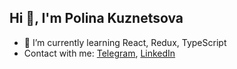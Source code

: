 ## Hi 👋, I'm Polina Kuznetsova

- 🌱 I’m currently learning React, Redux, TypeScript
- Contact with me: [Telegram](https://t.me/p_kuznetsova), [LinkedIn](https://www.linkedin.com/in/polina-kuznetsova-5ab6a91b2/)

<!-- ![GitHub stats](https://github-readme-stats.vercel.app/api?username=polly2000&show_icons=true&theme=merko&count_private=true&hide=contribs,prs) -->

<!--
**Polly2000/Polly2000** is a ✨ _special_ ✨ repository because its `README.md` (this file) appears on your GitHub profile.

Here are some ideas to get you started:

- 🔭 I’m currently working on ...
- 🌱 I’m currently learning ...
- 👯 I’m looking to collaborate on ...
- 🤔 I’m looking for help with ...
- 💬 Ask me about ...
- 📫 How to reach me: ...
- 😄 Pronouns: ...
- ⚡ Fun fact: ...
-->
